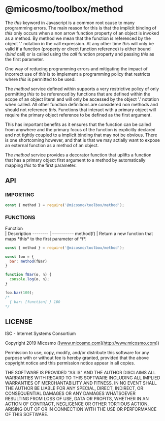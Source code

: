 # @micosmo/toolbox/method

The *this* keyword in Javascript is a common root cause to many programming errors. The main reason for this is that the implicit binding of *this* only occurs when a non arrow function property of an object is invoked as a method. By method we mean that the function is referenced by the object '.' notation in the call expression. At any other time *this* will only be valid if a function (property or direct function reference) is either bound (*bind* call) or is called using the *call* function property and passing *this* as the first parameter.

One way of reducing programming errors and mitigating the impact of incorrect use of *this* is to implement a programming policy that restricts where *this* is permitted to be used.

The *method* service defined within supports a very restrictive policy of only permitting *this* to be referenced by functions that are defined within the scope of an object literal and will only be accessed by the object '.' notation when called. All other function definitions are considered non methods and should not reference *this*. Functions that interact with a primary object will require the primary object reference to be defined as the first argument.

This has important benefits as it ensures that the function can be called from anywhere and the primary focus of the function is explicitly declared and not tightly coupled to a implicit binding that may not be obvious. There is one shortcoming however, and that is that we may actially want to expose an external function as a method of an object.

The *method* service provides a decorator function that uplifts a function that has a primary object first argument to a method by automatically mapping *this* to the first parameter.

## API

### IMPORTING

```javascript
const { method } = require('@micosmo/toolbox/method');
```

### FUNCTIONS

<div style="width:175px">Function</div> | Description
-------- | -----------
method(f) | Return a new function that maps *this* to the first parameter of *f*.

```javascript
const { method } = require('@micosmo/toolbox/method');

const foo = {
  bar: method(fBar)
}

function fBar(o, n) {
  console.log(o, n);
}

foo.bar(100);
/*
  { bar: [function] } 100
*/
```

## LICENSE

ISC - Internet Systems Consortium

Copyright 2019 Micosmo ([www.micosmo.com](http://www.micosmo.com))

Permission to use, copy, modify, and/or distribute this software for any purpose with or without fee is hereby granted, provided that the above copyright notice and this permission notice appear in all copies.

THE SOFTWARE IS PROVIDED "AS IS" AND THE AUTHOR DISCLAIMS ALL WARRANTIES WITH REGARD TO THIS SOFTWARE INCLUDING ALL IMPLIED WARRANTIES OF MERCHANTABILITY AND FITNESS. IN NO EVENT SHALL THE AUTHOR BE LIABLE FOR ANY SPECIAL, DIRECT, INDIRECT, OR CONSEQUENTIAL DAMAGES OR ANY DAMAGES WHATSOEVER RESULTING FROM LOSS OF USE, DATA OR PROFITS, WHETHER IN AN ACTION OF CONTRACT, NEGLIGENCE OR OTHER TORTIOUS ACTION, ARISING OUT OF OR IN CONNECTION WITH THE USE OR PERFORMANCE OF THIS SOFTWARE.
